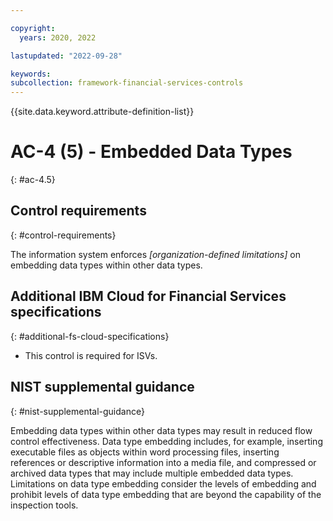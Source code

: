 ```yaml
---

copyright:
  years: 2020, 2022

lastupdated: "2022-09-28"

keywords: 
subcollection: framework-financial-services-controls
---
```


{{site.data.keyword.attribute-definition-list}}

         
# AC-4 (5) - Embedded Data Types
{: #ac-4.5}

## Control requirements
{: #control-requirements}

The information system enforces _[organization-defined limitations]_ on embedding data types within other data types.

## Additional IBM Cloud for Financial Services specifications
{: #additional-fs-cloud-specifications}

- This control is required for ISVs.

## NIST supplemental guidance
{: #nist-supplemental-guidance}

Embedding data types within other data types may result in reduced flow control effectiveness. Data type embedding includes, for example, inserting executable files as objects within word processing files, inserting references or descriptive information into a media file, and compressed or archived data types that may include multiple embedded data types. Limitations on data type embedding consider the levels of embedding and prohibit levels of data type embedding that are beyond the capability of the inspection tools.



